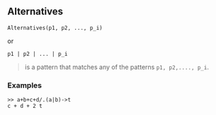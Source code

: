## Alternatives

```
Alternatives(p1, p2, ..., p_i)
```

or

```
p1 | p2 | ... | p_i
```

> is a pattern that matches any of the patterns `p1, p2,...., p_i`.
 
### Examples

```
>> a+b+c+d/.(a|b)->t
c + d + 2 t
```
 
